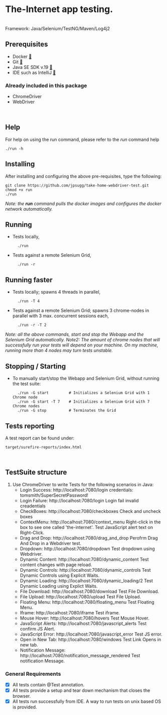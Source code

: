 # The-Internet app testing.
<br>
Framework: Java/Selenium/TestNG/Maven/Log4j2

## Prerequisites
- Docker  [:link:](https://www.docker.com/products/docker-desktop/)
- Git  [:link:](https://github.com/git-guides/install-git)
- Java SE SDK v.19  [:link:](https://www.oracle.com/java/technologies/downloads/#java19)
- IDE such as IntelliJ  [:link:](https://www.jetbrains.com/idea/download/)
### Already included in this package
- ChromeDriver
- WebDriver
<br>

## Help
For help on using the run command, please refer to the _run_ command help
```
./run -h
```

## Installing
After installing and configuring the above pre-requisites, type the following:
```
git clone https://github.com/jpsugg/take-home-webdriver-test.git
chmod +x run
./run
```
_Note: the __run__ command pulls the docker images and configures the docker network automatically._
<br>

## Running
* Tests locally,

        ./run
* Tests against a remote Selenium Grid,

        ./run -r 

## Running faster
* Tests locally; spawns 4 threads in parallel,

        ./run -T 4
* Tests against a remote Selenium Grid; spawns 3 chrome-nodes in parallel with 3 max. concurrent sessions each,

        ./run -r -T 2

_Note: all the above commands, start and stop the Webapp and the Selenium Grid automatically._
_Note2: The amount of chrome nodes that will successfully run your tests will depend on your machine. On my machine, running more than 4 nodes may turn tests unstable._
<br>

## Stopping / Starting
* To manually start/stop the Webapp and Selenium Grid, without running the test suite:

        ./run -G start         # Initializes a Selenium Grid with 1 Chrome node
        ./run -G start -T 7    # Initializes a Selenium Grid with 7 Chrome nodes
        ./run -G stop          # Terminates the Grid

## Tests reporting
A test report can be found under:  
```
target/surefire-reports/index.html
```
<br>

## TestSuite structure
1. Use ChromeDriver to write Tests for the following scenarios in Java:
    * Login Success: http://localhost:7080/login credentials: tomsmith/SuperSecretPassword!
    + Login Failure: http://localhost:7080/login Login fail invalid creadentials
    - CheckBoxes: http://localhost:7080/checkboxes Check and uncheck boxes
    * ContextMenu: http://localhost:7080/context_menu Right-click in the box to see one called 'the-internet'. Test JavaScript alert text on Right-Click.
    + Drag and Drop: http://localhost:7080/drag_and_drop Perofrm Drag And Drop in a Webdriver test.
    - Dropdown: http://localhost:7080/dropdown Test dropdown using Webdriver.
    * Dynamic Content: http://localhost:7080/dynamic_content Test content changes with page reload.
    + Dynamic Controls: http://localhost:7080/dynamic_controls Test Dynamic Controls using Explicit Waits.
    - Dynamic Loading: http://localhost:7080/dynamic_loading/2 Test Dynamic Loading using Explict Waits.
    * File Download: http://localhost:7080/download Test File Download.
    + File Upload: http://localhost:7080/upload Test File Upload.
    - Floating Menu: http://localhost:7080/floating_menu Test Floating Menu.
    * Iframe: http://localhost:7080/iframe Test iframe.
    + Mouse Hover: http://localhost:7080/hovers Test Mouse Hover.
    - JavaScript Alerts: http://localhost:7080/javascript_alerts Test confirm JS Alert.
    * JavaScript Error: http://localhost:7080/javascript_error Test JS error.
    + Open in New Tab: http://localhost:7080/windows Test Link Opens in new tab.
    - Notification Message: http://localhost:7080/notification_message_rendered Test notification Message.

### General Requirements
- [X] All tests contain @Test annotation.
- [X] All tests provide a setup and tear down mechanism that closes the browser.
- [X] All tests run successfully from IDE. A way to run tests on unix based OS is provided.